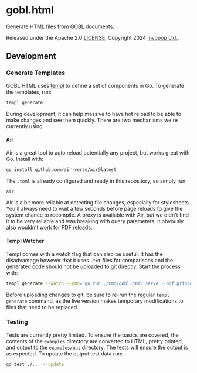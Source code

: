 # gobl.html

Generate HTML files from GOBL documents.

Released under the Apache 2.0 [LICENSE](https://github.com/invopop/gobl/blob/main/LICENSE), Copyright 2024 [Invopop Ltd.](https://invopop.com).

## Development

### Generate Templates

GOBL HTML uses [templ](https://templ.guide/) to define a set of components in Go. To generate the templates, run:

```bash
templ generate
```

During development, it can help massive to have hot reload to be able to make changes and see them quickly. There are two mechanisms we're currently using:

#### Air

Air is a great tool to auto reload potentially any project, but works great with Go. Install with:

```bash
go install github.com/air-verse/air@latest
```

The `.toml` is already configured and ready in this repository, so simply run:

```bash
air
```

Air is a bit more reliable at detecting file changes, especially for stylesheets. You'll always need to wait a few seconds before page reloads to give the system chance to recompile. A proxy is available with Air, but we didn't find it to be very reliable and was breaking with query parameters, it obvously also wouldn't work for PDF reloads.

#### Templ Watcher

Templ comes with a watch flag that can also be useful. It has the disadvantage however that it uses `.txt` files for comparisons and the generated code should not be uploaded to git directly. Start the process with:

```bash
templ generate --watch --cmd="go run ./cmd/gobl.html serve --pdf prince"
```

Before uploading changes to git, be sure to re-run the regular `templ generate` command, as the live version makes temporary modifications to files that need to be replaced.

### Testing

Tests are currently pretty limited. To ensure the basics are covered, the contents of the `examples` directory are converted to HTML, pretty printed, and output to the `examples/out` directory. The tests will ensure the output is as expected. To update the output test data run:

```bash
go test ./... --update
```
